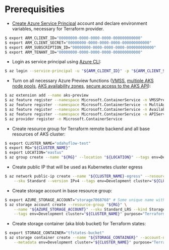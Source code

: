 # Prerequisities

- [Create Azure Service Principal](https://www.terraform.io/docs/providers/azurerm/auth/service_principal_client_secret.html#creating-a-service-principal) account and declare environment variables, necessary for Terraform provider.
```bash
$ export ARM_CLIENT_ID="00000000-0000-0000-0000-000000000000"
$ export ARM_CLIENT_SECRET="00000000-0000-0000-0000-000000000000"
$ export ARM_SUBSCRIPTION_ID="00000000-0000-0000-0000-000000000000"
$ export ARM_TENANT_ID="00000000-0000-0000-0000-000000000000"
```

- Login as service principal using [Azure CLI](https://docs.microsoft.com/en-us/cli/azure/install-azure-cli):
```bash
$ az login --service-principal -u "${ARM_CLIENT_ID}" -p "${ARM_CLIENT_SECRET}" --tenant "${ARM_TENANT_ID}"
```

- Turn on all necessary Azure Preview functions ([VMSS](https://docs.microsoft.com/en-us/azure/aks/cluster-autoscaler), [multiple AKS node pools](https://docs.microsoft.com/en-us/azure/aks/use-multiple-node-pools), [AKS availability zones](https://docs.microsoft.com/en-us/azure/aks/availability-zones), [secure access to the AKS API](https://docs.microsoft.com/en-us/Azure/aks/api-server-authorized-ip-ranges)):
```bash
$ az extension add --name aks-preview
$ az feature register --namespace Microsoft.ContainerService -n VMSSPreview
$ az feature register --namespace Microsoft.ContainerService -n MultiAgentpoolPreview
$ az feature register --namespace Microsoft.ContainerService -n AvailabilityZonePreview
$ az feature register --namespace Microsoft.ContainerService -n APIServerSecurityPreview
$ az provider register -n Microsoft.ContainerService
```

- Create resource group for Terraform remote backend and all base resources of AKS cluster:
```bash
$ export CLUSTER_NAME="odahuflow-test"
$ export RG="${CLUSTER_NAME}"
$ export LOCATION="eastus"
$ az group create --name "${RG}" --location "${LOCATION}" --tags env=Development cluster="${CLUSTER_NAME}"
```

- Create public IP that will be used as Kubernetes cluster egress
```bash
$ az network public-ip create --name "${CLUSTER_NAME}-egress" --resource-group "${RG}" --allocation-method Static \
    --sku Standard --version IPv4 --tags env=Development cluster="${CLUSTER_NAME}" purpose="Kubernetes cluster egress"
```

- Create storage account in base resource group:
```bash
$ export AZURE_STORAGE_ACCOUNT="storage7868768" # Some unique name without dashes, underscores and capitals
$ az storage account create --resource-group "${RG}" \
	--name "${AZURE_STORAGE_ACCOUNT}" --sku Standard_LRS --kind StorageV2 --encryption-services blob \
	--tags env=Development cluster="${CLUSTER_NAME}" purpose="Terraform Backend storage"
```

- Create storage container (aka blob bucket) for Terraform states:
```bash
$ export STORAGE_CONTAINER="tfstates-bucket"
$ az storage container create --name "${STORAGE_CONTAINER}" --account-name "${AZURE_STORAGE_ACCOUNT}" \
	--metadata env=Development cluster="${CLUSTER_NAME}" purpose="Terraform Backend storage"
```
